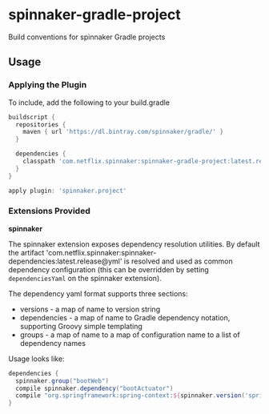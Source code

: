spinnaker-gradle-project
==============

Build conventions for spinnaker Gradle projects

## Usage

### Applying the Plugin

To include, add the following to your build.gradle

```groovy
buildscript {
  repositories { 
    maven { url 'https://dl.bintray.com/spinnaker/gradle/' }
  }

  dependencies {
    classpath 'com.netflix.spinnaker:spinnaker-gradle-project:latest.release'
  }
}

apply plugin: 'spinnaker.project'
```

### Extensions Provided

**spinnaker**

The spinnaker extension exposes dependency resolution utilities. By default the artifact
'com.netflix.spinnaker:spinnaker-dependencies:latest.release@yml' is resolved and used as
common dependency configuration (this can be overridden by setting `dependenciesYaml` on the 
spinnaker extension).

The dependency yaml format supports three sections:
* versions - a map of name to version string
* dependencies - a map of name to Gradle dependency notation, supporting Groovy simple templating
* groups - a map of name to a map of configuration name to a list of dependency names

Usage looks like:

```groovy
dependencies {
  spinnaker.group("bootWeb")
  compile spinnaker.dependency("bootActuator")
  compile "org.springframework:spring-context:${spinnaker.version('spring')}"
}
```

